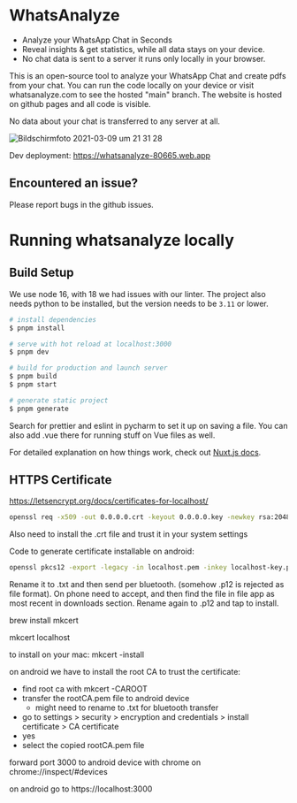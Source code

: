 # WhatsAnalyze

- Analyze your WhatsApp Chat in Seconds
- Reveal insights & get statistics, while all data stays on your device.
- No chat data is sent to a server it runs only locally in your browser.
 
This is an open-source tool to analyze your WhatsApp Chat and create pdfs from your chat. You can run the code locally on your device or visit whatsanalyze.com to see the hosted "main" branch. The website is hosted on github pages and all code is visible. 

No data about your chat is transferred to any server at all.

![Bildschirmfoto 2021-03-09 um 21 31 28](https://user-images.githubusercontent.com/32100482/110533954-d192e880-811e-11eb-9a0f-ba630014f350.png)

Dev deployment: https://whatsanalyze-80665.web.app

## Encountered an issue?

Please report bugs in the github issues.

# Running whatsanalyze locally

## Build Setup
We use node 16, with 18 we had issues with our linter. The project also needs python to be installed, but the version needs to be `3.11` or lower.

```bash
# install dependencies
$ pnpm install

# serve with hot reload at localhost:3000
$ pnpm dev

# build for production and launch server
$ pnpm build
$ pnpm start

# generate static project
$ pnpm generate
```

Search for prettier and eslint in pycharm to set it up on saving a file. 
You can also add .vue there for running stuff on Vue files as well.

For detailed explanation on how things work, check out [Nuxt.js docs](https://nuxtjs.org).

## HTTPS Certificate

https://letsencrypt.org/docs/certificates-for-localhost/
```bash
openssl req -x509 -out 0.0.0.0.crt -keyout 0.0.0.0.key -newkey rsa:2048 -nodes -sha256 -subj '/CN=localhost' -extensions EXT -config <( printf "[dn]\nCN=localhost\n[req]\ndistinguished_name = dn\n[EXT]\nsubjectAltName=DNS:localhost\nkeyUsage=digitalSignature\nextendedKeyUsage=serverAuth")
```
Also need to install the .crt file and trust it in your system settings

Code to generate certificate installable on android:
```bash
openssl pkcs12 -export -legacy -in localhost.pem -inkey localhost-key.pem -out 0.0.0.0.p12
```
Rename it to .txt and then send per bluetooth. (somehow .p12 is rejected as file format).
On phone need to accept, and then find the file in file app as most recent in downloads section.
Rename again to .p12 and tap to install.

brew install mkcert

mkcert localhost

to install on your mac:
mkcert -install

on android we have to install the root CA to trust the certificate:
- find root ca with mkcert -CAROOT
- transfer the rootCA.pem file to android device
  - might need to rename to .txt for bluetooth transfer
- go to settings > security > encryption and credentials > install certificate > CA certificate
- yes
- select the copied rootCA.pem file

forward port 3000 to android device with chrome on
chrome://inspect/#devices

on android go to https://localhost:3000
